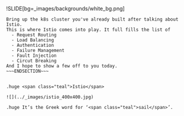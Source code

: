 <!SLIDE center background-fit >
!SLIDE[bg=_images/backgrounds/white_bg.png]

~~~SECTION:notes~~~
Bring up the k8s cluster you've already built after talking about Istio.
This is where Istio comes into play. It full fills the list of
  - Request Routing
  - Load Balancing
  - Authentication
  - Failure Management
  - Fault Injection
  - Circut Breaking
And I hope to show a few off to you today.
~~~ENDSECTION~~~


.huge <span class="teal">Istio</span>

![](../_images/istio_400x400.jpg)

.huge It’s the Greek word for ‘<span class="teal">sail</span>’.
